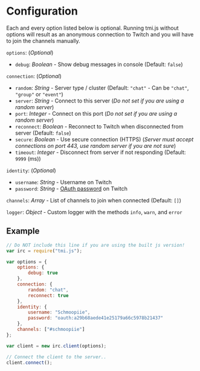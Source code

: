 # Configuration

Each and every option listed below is optional. Running tmi.js without options will result as an anonymous connection to Twitch and you will have to join the channels manually.

``options``: (_Optional_)

- ``debug``: _Boolean_ - Show debug messages in console (Default: ``false``)

``connection``: (_Optional_)

- ``random``: _String_ - Server type / cluster (Default: ``"chat"`` - Can be ``"chat"``, ``"group"`` or ``"event"``)
- ``server``: _String_ - Connect to this server (_Do not set if you are using a random server_)
- ``port``: _Integer_ - Connect on this port (_Do not set if you are using a random server_)
- ``reconnect``: _Boolean_ - Reconnect to Twitch when disconnected from server (Default: ``false``)
- ``secure``: _Boolean_ - Use secure connection (HTTPS) (_Server must accept connections on port 443, use random server if you are not sure_)
- ``timeout``: _Integer_ - Disconnect from server if not responding (Default: ``9999`` (ms))

``identity``: (_Optional_)

- ``username``: _String_ - Username on Twitch
- ``password``: _String_ - [OAuth password](http://twitchapps.com/tmi/) on Twitch

``channels``: _Array_ - List of channels to join when connected (Default: ``[]``)

``logger``: _Object_ - Custom logger with the methods ``info``, ``warn``, and ``error``

## Example

~~~ javascript
// Do NOT include this line if you are using the built js version!
var irc = require("tmi.js");

var options = {
    options: {
        debug: true
    },
    connection: {
        random: "chat",
        reconnect: true
    },
    identity: {
        username: "Schmoopiie",
        password: "oauth:a29b68aede41e25179a66c5978b21437"
    },
    channels: ["#schmoopiie"]
};

var client = new irc.client(options);

// Connect the client to the server..
client.connect();
~~~
